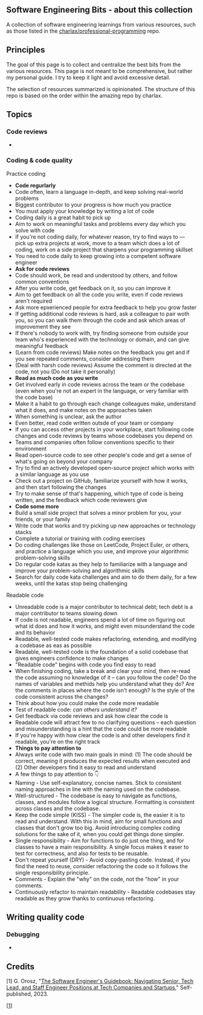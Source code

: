 ## Software Engineering Bits - about this collection

A collection of software engineering learnings from various resources, such as those listed in the [charlax/professional-programming](https://github.com/charlax/professional-programming) repo.

## Principles

The goal of this page is to collect and centralize the best bits from the various resources. This page is not meant to be comprehensive, but rather my personal guide. I try to keep it light and avoid excessive detail.

The selection of resources summarized is opinionated. The structure of this repo is based on the order within the amazing repo by charlax.

## Topics

### Code reviews

- 

### Coding & code quality

Practice coding
- **Code regurlarly**
- Code often, learn a language in-depth, and keep solving real-world problems
- Biggest contributor to your progress is how much you practice
- You must apply your knowledge by writing a lot of code
- Coding daily is a great habit to pick up
- Aim to work on meaningful tasks and problems every day which you solve with code
- If you're not coding daily, for whatever reason, try to find ways to — pick up extra projects at work, move to a team which does a lot of coding, work on a side project that sharpens your programming skillset
- You need to code daily to keep growing into a competent software engineer
- **Ask for code reviews**
- Code should work, be read and understood by others, and follow common conventions
- After you write code, get feedback on it, so you can improve it
- Aim to get feedback on all the code you write, even if code reviews aren't required
- Ask more epxerienced people for extra feedback to help you grow faster
- If getting additional code reviews is hard, ask a colleague to pair woth you, so you can walk them through the code and ask which areas of improvement they see
- If there's nobody to work with, try finding someone from outside your team who's experienced with the technology or domain, and can give meaningful feedback
- (Learn from code reviews) Make notes on the feedback you get and if you see repeated comments, consider addressing them
- (Deal with harsh code reviews) Assume the comment is directed at the code, not you (Do not take it personally)
- **Read as much code as you write**
- Get involved early in code reviews across the team or the codebase (even when you're not an expert in the language, or very familiar with the code base)
- Make it a habit to go through each change colleagues make, understand what it does, and make notes on the approaches taken
- When something is unclear, ask the author
- Even better, read code written outsde of your team or company
- If you can access other projects in your workplace, start following code changes and code reviews by teams whose codebases you depend on
- Teams and companies often follow conventions specific to their environment
- Read open-source code to see other people's code and get a sense of what's going on beyond your company
- Try to find an actively developed open-source project which works with a similar language as you use
- Check out a project on GitHub, familiarize yourself with how it works, and then start following the changes
- Try to make sense of that's happening, which type of code is being written, and the feedback which code reviewers give
- **Code some more**
- Build a small side project that solves a minor problem for you, your friends, or your family
- Write code that works and try picking up new approaches or technology stacks
- Complete a tutorial or training with coding exercises
- Do coding challenges like those on LeetCode, Project Euler, or others, and practice a language which you use, and improve your algorithmic problem-solving skills
- Do regular code katas as they help to familiarize with a language and improve your problem-solving and algorithmic skills
- Search for daily code kata challenges and aim to do them daily, for a few weeks, until the katas stop being challenging

Readable code
- Unreadable code is a major contributor to technical debt; tech debt is a major contributor to teams slowing down
- If code is not readable, engineers spend a lot of time on figuring out what id does and how it works, and might even misunderstand the code and its behavior
- Readable, well-tested code makes refactoring, extending, and modifying a codebase as eas as possible
- Readable, well-tested code is the foundation of a solid codebase that gives engineers confidence to make changes
- "Readable code" begins with code you find easy to read
- When finishing coding, take a break and clear your mind, then re-read the code assuming no knowledge of it – can you follow the code? Do the names of variables and methids help you understand what they do? Are the comments in places where the code isn't enough? Is the style of the code consistent across the changes?
- Think about how you could make the code more readable
- Test of readable code: _can others understand it?_
- Get feedback via code reviews and ask how clear the code is
- Readable code will attract few to no clarifying questions – each question and misunderstanding is a hint that the code could be more readable
- If you're happy with how clear the code is and other developers find it readable, you're on the right track
- **Things to pay attention to**
- Always write code with two main goals in mind: (1) The code should be correct, meaning it produces the expected results when executed and (2) Other developers find it easy to read and understand
- A few things to pay attention to :point_down:
- Naming - Use self-explanatory, concise names. Stick to consistent naming approaches in line with the naming used on the codebase.
- Well-structured - The codebase is easy to navigate as functions, classes, and modules follow a logical structure. Formatting is consistent across classes and the codebase.
- Keep the code simple (KISS) - The simpler code is, the easier it is to read and understand. With this in mind, aim for small functions and classes that don't grow too big. Avoid introducing complex coding solutions for the sake of it, when you could get things done simpler.
- Single responsibility - Aim for functions to do just one thing, and for classes to have a main responsibility. A single focus makes it easer to test for correctness, and also for tests to be reusable.
- Don't repeat yourself (DRY) - Avoid copy-pasting code. Instead, if you find the need to reuse, consider refactoring the code so it follows the single responsibility principle.
- Comments - Explain the "why" on the code, not the "how" in your comments.
- Continuously refactor to maintain readability - Readable codebases stay readable as they grow thanks to continuous refactoring.

Writing quality code
- 

### Debugging

- 

## Credits

<a name="eng-guidebook"></a>\[1\] G. Orosz, "[The Software Engineer's Guidebook: Navigating Senior, Tech Lead, and Staff Engineer Positions at Tech Companies and Startups](https://www.engguidebook.com/)," Self-published, 2023.

\[[1](#eng-guidebook)\]


